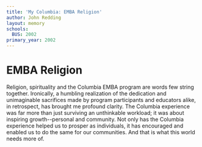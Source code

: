 ```yaml
---
title: 'My Columbia: EMBA Religion'
author: John Redding
layout: memory
schools:
  BUS: 2002
primary_year: 2002
---
```

# EMBA Religion

Religion, spirituality and the Columbia EMBA program are words few string together.  Ironically, a humbling realization of the dedication and unimaginable sacrifices made by program participants and educators alike, in retrospect, has brought me profound clarity.  The Columbia experience was far more than just surviving an unthinkable workload; it was about inspiring growth--personal and community. Not only has the Columbia experience helped us to prosper as individuals, it has encouraged and enabled us to do the same for our communities.  And that is what this world needs more of.
